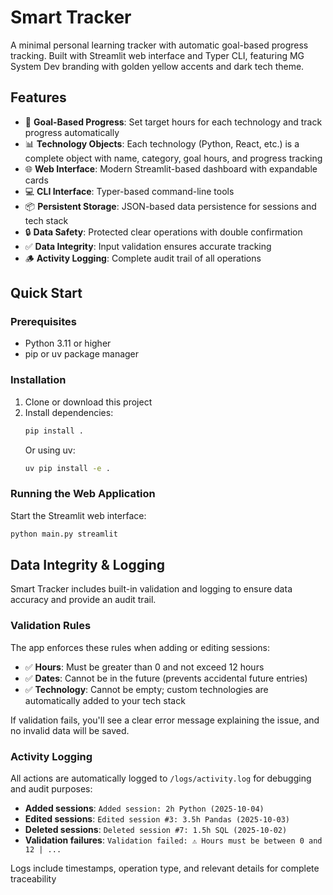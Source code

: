 # Smart Tracker

A minimal personal learning tracker with automatic goal-based progress tracking. Built with Streamlit web interface and Typer CLI, featuring MG System Dev branding with golden yellow accents and dark tech theme.

## Features

- 🎯 **Goal-Based Progress**: Set target hours for each technology and track progress automatically
- 📊 **Technology Objects**: Each technology (Python, React, etc.) is a complete object with name, category, goal hours, and progress tracking
- 🌐 **Web Interface**: Modern Streamlit-based dashboard with expandable cards
- 💻 **CLI Interface**: Typer-based command-line tools
- 📦 **Persistent Storage**: JSON-based data persistence for sessions and tech stack
- 🔒 **Data Safety**: Protected clear operations with double confirmation
- ✅ **Data Integrity**: Input validation ensures accurate tracking
- 🪵 **Activity Logging**: Complete audit trail of all operations

## Quick Start

### Prerequisites

- Python 3.11 or higher
- pip or uv package manager

### Installation

1. Clone or download this project
2. Install dependencies:
   ```bash
   pip install .
   ```
   Or using uv:
   ```bash
   uv pip install -e .
   ```

### Running the Web Application

Start the Streamlit web interface:

```bash
python main.py streamlit
```

## Data Integrity & Logging

Smart Tracker includes built-in validation and logging to ensure data accuracy and provide an audit trail.

### Validation Rules

The app enforces these rules when adding or editing sessions:

- ✅ **Hours**: Must be greater than 0 and not exceed 12 hours
- ✅ **Dates**: Cannot be in the future (prevents accidental future entries)
- ✅ **Technology**: Cannot be empty; custom technologies are automatically added to your tech stack

If validation fails, you'll see a clear error message explaining the issue, and no invalid data will be saved.

### Activity Logging

All actions are automatically logged to `/logs/activity.log` for debugging and audit purposes:

- **Added sessions**: `Added session: 2h Python (2025-10-04)`
- **Edited sessions**: `Edited session #3: 3.5h Pandas (2025-10-03)`
- **Deleted sessions**: `Deleted session #7: 1.5h SQL (2025-10-02)`
- **Validation failures**: `Validation failed: ⚠️ Hours must be between 0 and 12 | ...`

Logs include timestamps, operation type, and relevant details for complete traceability
